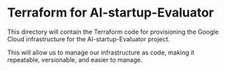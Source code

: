# Terraform for AI-startup-Evaluator

This directory will contain the Terraform code for provisioning the Google Cloud infrastructure for the AI-startup-Evaluator project.

This will allow us to manage our infrastructure as code, making it repeatable, versionable, and easier to manage.

